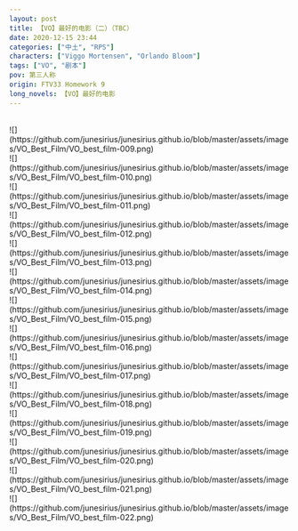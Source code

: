 ```yaml
---
layout: post
title: 【VO】最好的电影（二）（TBC）
date: 2020-12-15 23:44
categories: ["中土", "RPS"]
characters: ["Viggo Mortensen", "Orlando Bloom"]
tags: ["VO", "剧本"]
pov: 第三人称
origin: FTV33 Homework 9
long_novels: 【VO】最好的电影
---
```


<br>
![](https://github.com/junesirius/junesirius.github.io/blob/master/assets/images/VO_Best_Film/VO_best_film-009.png)
<br>
![](https://github.com/junesirius/junesirius.github.io/blob/master/assets/images/VO_Best_Film/VO_best_film-010.png)
<br>
![](https://github.com/junesirius/junesirius.github.io/blob/master/assets/images/VO_Best_Film/VO_best_film-011.png)
<br>
![](https://github.com/junesirius/junesirius.github.io/blob/master/assets/images/VO_Best_Film/VO_best_film-012.png)
<br>
![](https://github.com/junesirius/junesirius.github.io/blob/master/assets/images/VO_Best_Film/VO_best_film-013.png)
<br>
![](https://github.com/junesirius/junesirius.github.io/blob/master/assets/images/VO_Best_Film/VO_best_film-014.png)
<br>
![](https://github.com/junesirius/junesirius.github.io/blob/master/assets/images/VO_Best_Film/VO_best_film-015.png)
<br>
![](https://github.com/junesirius/junesirius.github.io/blob/master/assets/images/VO_Best_Film/VO_best_film-016.png)
<br>
![](https://github.com/junesirius/junesirius.github.io/blob/master/assets/images/VO_Best_Film/VO_best_film-017.png)
<br>
![](https://github.com/junesirius/junesirius.github.io/blob/master/assets/images/VO_Best_Film/VO_best_film-018.png)
<br>
![](https://github.com/junesirius/junesirius.github.io/blob/master/assets/images/VO_Best_Film/VO_best_film-019.png)
<br>
![](https://github.com/junesirius/junesirius.github.io/blob/master/assets/images/VO_Best_Film/VO_best_film-020.png)
<br>
![](https://github.com/junesirius/junesirius.github.io/blob/master/assets/images/VO_Best_Film/VO_best_film-021.png)
<br>
![](https://github.com/junesirius/junesirius.github.io/blob/master/assets/images/VO_Best_Film/VO_best_film-022.png)
